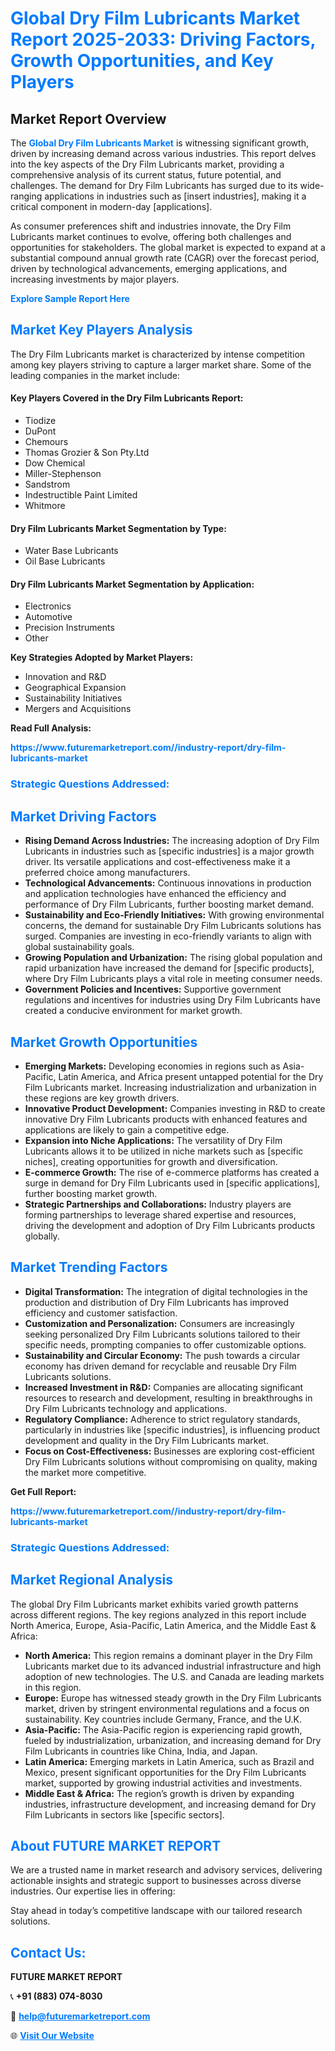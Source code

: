 <h1 style="color: #007BFF;">Global Dry Film Lubricants Market Report 2025-2033: Driving Factors, Growth Opportunities, and Key Players</h1>

<section id="overview">
<h2>Market Report Overview</h2>
<p>The <a href="https://www.futuremarketreport.com//industry-report/dry-film-lubricants-market" style="color: #007BFF; text-decoration: none;"><strong>Global Dry Film Lubricants Market</strong></a> is witnessing significant growth, driven by increasing demand across various industries. This report delves into the key aspects of the Dry Film Lubricants market, providing a comprehensive analysis of its current status, future potential, and challenges. The demand for Dry Film Lubricants has surged due to its wide-ranging applications in industries such as [insert industries], making it a critical component in modern-day [applications].</p>
<p>As consumer preferences shift and industries innovate, the Dry Film Lubricants market continues to evolve, offering both challenges and opportunities for stakeholders. The global market is expected to expand at a substantial compound annual growth rate (CAGR) over the forecast period, driven by technological advancements, emerging applications, and increasing investments by major players.</p>
</section>

<section id="overview">
<p><a href="https://www.futuremarketreport.com//request-sample/reportId=87656" style="color: #007BFF; text-decoration: none;"><strong>Explore Sample Report Here</strong></a></p>
</section>

<section id="key-players">
<h2 style="color: #007BFF;">Market Key Players Analysis</h2>
<p>The Dry Film Lubricants market is characterized by intense competition among key players striving to capture a larger market share. Some of the leading companies in the market include:</p>
<h4>Key Players Covered in the Dry Film Lubricants Report:</h4>
<ul><li>Tiodize</li><li>DuPont</li><li>Chemours</li><li>Thomas Grozier &amp; Son Pty.Ltd</li><li>Dow Chemical</li><li>Miller-Stephenson</li><li>Sandstrom</li><li>Indestructible Paint Limited</li><li>Whitmore</li></ul>
<h4>Dry Film Lubricants Market Segmentation by Type:</h4>
<ul><li>Water Base Lubricants</li><li>Oil Base Lubricants</li></ul>

<h4>Dry Film Lubricants Market Segmentation by Application:</h4>
<ul><li>Electronics</li><li>Automotive</li><li>Precision Instruments</li><li>Other</li></ul>
<p><strong>Key Strategies Adopted by Market Players:</strong></p>
<ul>
<li>Innovation and R&D</li>
<li>Geographical Expansion</li>
<li>Sustainability Initiatives</li>
<li>Mergers and Acquisitions</li>
</ul>
</section>

<section>
<p><strong>Read Full Analysis: </strong></p><a href="https://www.futuremarketreport.com//industry-report/dry-film-lubricants-market" style="color: #007BFF; text-decoration: none;"><strong>https://www.futuremarketreport.com//industry-report/dry-film-lubricants-market</strong></a>
<h3 style="color: #007BFF;">Strategic Questions Addressed:</h3>
</section>

<section id="driving-factors">
<h2 style="color: #007BFF;">Market Driving Factors</h2>
<ul>
<li><strong>Rising Demand Across Industries:</strong> The increasing adoption of Dry Film Lubricants in industries such as [specific industries] is a major growth driver. Its versatile applications and cost-effectiveness make it a preferred choice among manufacturers.</li>
<li><strong>Technological Advancements:</strong> Continuous innovations in production and application technologies have enhanced the efficiency and performance of Dry Film Lubricants, further boosting market demand.</li>
<li><strong>Sustainability and Eco-Friendly Initiatives:</strong> With growing environmental concerns, the demand for sustainable Dry Film Lubricants solutions has surged. Companies are investing in eco-friendly variants to align with global sustainability goals.</li>
<li><strong>Growing Population and Urbanization:</strong> The rising global population and rapid urbanization have increased the demand for [specific products], where Dry Film Lubricants plays a vital role in meeting consumer needs.</li>
<li><strong>Government Policies and Incentives:</strong> Supportive government regulations and incentives for industries using Dry Film Lubricants have created a conducive environment for market growth.</li>
</ul>
</section>

<section id="growth-opportunities">
<h2 style="color: #007BFF;">Market Growth Opportunities</h2>
<ul>
<li><strong>Emerging Markets:</strong> Developing economies in regions such as Asia-Pacific, Latin America, and Africa present untapped potential for the Dry Film Lubricants market. Increasing industrialization and urbanization in these regions are key growth drivers.</li>
<li><strong>Innovative Product Development:</strong> Companies investing in R&D to create innovative Dry Film Lubricants products with enhanced features and applications are likely to gain a competitive edge.</li>
<li><strong>Expansion into Niche Applications:</strong> The versatility of Dry Film Lubricants allows it to be utilized in niche markets such as [specific niches], creating opportunities for growth and diversification.</li>
<li><strong>E-commerce Growth:</strong> The rise of e-commerce platforms has created a surge in demand for Dry Film Lubricants used in [specific applications], further boosting market growth.</li>
<li><strong>Strategic Partnerships and Collaborations:</strong> Industry players are forming partnerships to leverage shared expertise and resources, driving the development and adoption of Dry Film Lubricants products globally.</li>
</ul>
</section>

<section id="trending-factors">
<h2 style="color: #007BFF;">Market Trending Factors</h2>
<ul>
<li><strong>Digital Transformation:</strong> The integration of digital technologies in the production and distribution of Dry Film Lubricants has improved efficiency and customer satisfaction.</li>
<li><strong>Customization and Personalization:</strong> Consumers are increasingly seeking personalized Dry Film Lubricants solutions tailored to their specific needs, prompting companies to offer customizable options.</li>
<li><strong>Sustainability and Circular Economy:</strong> The push towards a circular economy has driven demand for recyclable and reusable Dry Film Lubricants solutions.</li>
<li><strong>Increased Investment in R&D:</strong> Companies are allocating significant resources to research and development, resulting in breakthroughs in Dry Film Lubricants technology and applications.</li>
<li><strong>Regulatory Compliance:</strong> Adherence to strict regulatory standards, particularly in industries like [specific industries], is influencing product development and quality in the Dry Film Lubricants market.</li>
<li><strong>Focus on Cost-Effectiveness:</strong> Businesses are exploring cost-efficient Dry Film Lubricants solutions without compromising on quality, making the market more competitive.</li>
</ul>
</section>

<section>
<p><strong>Get Full Report: </strong></p><a href="https://www.futuremarketreport.com//industry-report/dry-film-lubricants-market" style="color: #007BFF; text-decoration: none;"><strong>https://www.futuremarketreport.com//industry-report/dry-film-lubricants-market</strong></a>
<h3 style="color: #007BFF;">Strategic Questions Addressed:</h3>
</section>


<section id="regional-analysis">
<h2 style="color: #007BFF;">Market Regional Analysis</h2>
<p>The global Dry Film Lubricants market exhibits varied growth patterns across different regions. The key regions analyzed in this report include North America, Europe, Asia-Pacific, Latin America, and the Middle East & Africa:</p>
<ul>
<li><strong>North America:</strong> This region remains a dominant player in the Dry Film Lubricants market due to its advanced industrial infrastructure and high adoption of new technologies. The U.S. and Canada are leading markets in this region.</li>
<li><strong>Europe:</strong> Europe has witnessed steady growth in the Dry Film Lubricants market, driven by stringent environmental regulations and a focus on sustainability. Key countries include Germany, France, and the U.K.</li>
<li><strong>Asia-Pacific:</strong> The Asia-Pacific region is experiencing rapid growth, fueled by industrialization, urbanization, and increasing demand for Dry Film Lubricants in countries like China, India, and Japan.</li>
<li><strong>Latin America:</strong> Emerging markets in Latin America, such as Brazil and Mexico, present significant opportunities for the Dry Film Lubricants market, supported by growing industrial activities and investments.</li>
<li><strong>Middle East & Africa:</strong> The region’s growth is driven by expanding industries, infrastructure development, and increasing demand for Dry Film Lubricants in sectors like [specific sectors].</li>
</ul>
</section>

<footer>
<h2 style="color: #007BFF;">About FUTURE MARKET REPORT</h2>
<p>We are a trusted name in market research and advisory services, delivering actionable insights and strategic support to businesses across diverse industries. Our expertise lies in offering:</p>

<p>Stay ahead in today’s competitive landscape with our tailored research solutions.</p>

<h2 style="color: #007BFF;">Contact Us:</h2>
<p><strong>FUTURE MARKET REPORT</strong></p>
<p>📞 <strong>+91 (883) 074-8030</strong></p>
<p>📧 <strong><a href="mailto:help@futuremarketreport.com" style="color: #007BFF;">help@futuremarketreport.com</a></strong></p>
<p>🌐 <strong><a href="https://www.futuremarketreport.com/" style="color: #007BFF;">Visit Our Website</a></strong></p>
</footer>